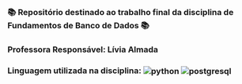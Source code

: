### 📚 Repositório destinado ao trabalho final da disciplina de Fundamentos de Banco de Dados 📚
###  Professora Responsável: Lívia Almada
### Linguagem utilizada na disciplina: <img align="center" alt="python" src="https://img.shields.io/badge/Python-14354C?style=for-the-badge&logo=python&logoColor=white" /> <img align="center" alt="postgresql" src="https://img.shields.io/badge/PostgreSQL-316192?style=for-the-badge&logo=postgresql&logoColor=white" />
